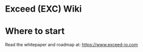# Exceed (EXC) Wiki 
# Where to start 
Read the whitepaper and roadmap at: https://www.exceed-io.com
